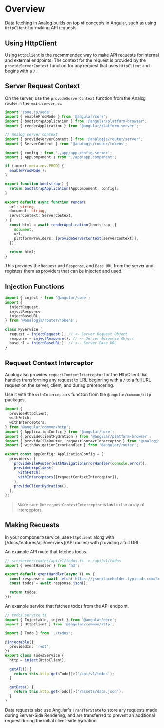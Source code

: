 # Overview

Data fetching in Analog builds on top of concepts in Angular, such as using `HttpClient` for making API requests.

## Using HttpClient

Using `HttpClient` is the recommended way to make API requests for internal and external endpoints. The context for the request is provided by the `provideServerContext` function for any request that uses `HttpClient` and begins with a `/`.

## Server Request Context

On the server, use the `provideServerContext` function from the Analog router in the `main.server.ts`.

```ts
import 'zone.js/node';
import { enableProdMode } from '@angular/core';
import { bootstrapApplication } from '@angular/platform-browser';
import { renderApplication } from '@angular/platform-server';

// Analog server context
import { provideServerContext } from '@analogjs/router/server';
import { ServerContext } from '@analogjs/router/tokens';

import { config } from './app/app.config.server';
import { AppComponent } from './app/app.component';

if (import.meta.env.PROD) {
  enableProdMode();
}

export function bootstrap() {
  return bootstrapApplication(AppComponent, config);
}

export default async function render(
  url: string,
  document: string,
  serverContext: ServerContext,
) {
  const html = await renderApplication(bootstrap, {
    document,
    url,
    platformProviders: [provideServerContext(serverContext)],
  });

  return html;
}
```

This provides the `Request` and `Response`, and `Base URL` from the server and registers them as providers that can be injected and used.

## Injection Functions

```ts
import { inject } from '@angular/core';
import {
  injectRequest,
  injectResponse,
  injectBaseURL,
} from '@analogjs/router/tokens';

class MyService {
  request = injectRequest(); // <- Server Request Object
  response = injectResponse(); // <- Server Response Object
  baseUrl = injectBaseURL(); // <-- Server Base URL
}
```

## Request Context Interceptor

Analog also provides `requestContextInterceptor` for the HttpClient that handles transforming any request to URL beginning with a `/` to a full URL request on the server, client, and during prerendering.

Use it with the `withInterceptors` function from the `@angular/common/http` packages.

```ts
import {
  provideHttpClient,
  withFetch,
  withInterceptors,
} from '@angular/common/http';
import { ApplicationConfig } from '@angular/core';
import { provideClientHydration } from '@angular/platform-browser';
import { provideFileRouter, requestContextInterceptor } from '@analogjs/router';
import { withNavigationErrorHandler } from '@angular/router';

export const appConfig: ApplicationConfig = {
  providers: [
    provideFileRouter(withNavigationErrorHandler(console.error)),
    provideHttpClient(
      withFetch(),
      withInterceptors([requestContextInterceptor]),
    ),
    provideClientHydration(),
  ],
};
```

> Make sure the `requestContextInterceptor` is **last** in the array of interceptors.

## Making Requests

In your component/service, use `HttpClient` along with [/docs/features/api/overview](API routes) with providing a full URL.

An example API route that fetches todos.

```ts
// src/server/routes/api/v1/todos.ts -> /api/v1/todos
import { eventHandler } from 'h3';

export default eventHandler(async () => {
  const response = await fetch('https://jsonplaceholder.typicode.com/todos');
  const todos = await response.json();

  return todos;
});
```

An example service that fetches todos from the API endpoint.

```ts
// todos.service.ts
import { Injectable, inject } from '@angular/core';
import { HttpClient } from '@angular/common/http';

import { Todo } from './todos';

@Injectable({
  providedIn: 'root',
})
export class TodosService {
  http = inject(HttpClient);

  getAll() {
    return this.http.get<Todo[]>('/api/v1/todos');
  }

  getData() {
    return this.http.get<Todo[]>('/assets/data.json');
  }
}
```

Data requests also use Angular's `TransferState` to store any requests made during Server-Side Rendering, and are transferred to prevent an additional request during the initial client-side hydration.
